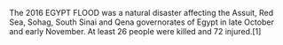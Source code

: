 The 2016 EGYPT FLOOD was a natural disaster affecting the Assuit, Red Sea, Sohag, South Sinai and Qena governorates of Egypt in late October and early November. At least 26 people were killed and 72 injured.[1]
